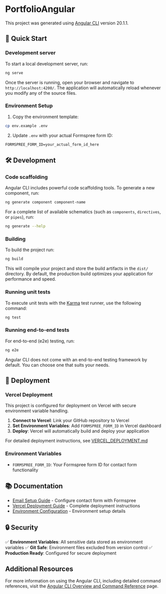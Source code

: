# PortfolioAngular

This project was generated using [Angular CLI](https://github.com/angular/angular-cli) version 20.1.1.

## 🚀 Quick Start

### Development server

To start a local development server, run:

```bash
ng serve
```

Once the server is running, open your browser and navigate to `http://localhost:4200/`. The application will automatically reload whenever you modify any of the source files.

### Environment Setup

1. Copy the environment template:
```bash
cp env.example .env
```

2. Update `.env` with your actual Formspree form ID:
```
FORMSPREE_FORM_ID=your_actual_form_id_here
```

## 🛠️ Development

### Code scaffolding

Angular CLI includes powerful code scaffolding tools. To generate a new component, run:

```bash
ng generate component component-name
```

For a complete list of available schematics (such as `components`, `directives`, or `pipes`), run:

```bash
ng generate --help
```

### Building

To build the project run:

```bash
ng build
```

This will compile your project and store the build artifacts in the `dist/` directory. By default, the production build optimizes your application for performance and speed.

### Running unit tests

To execute unit tests with the [Karma](https://karma-runner.github.io) test runner, use the following command:

```bash
ng test
```

### Running end-to-end tests

For end-to-end (e2e) testing, run:

```bash
ng e2e
```

Angular CLI does not come with an end-to-end testing framework by default. You can choose one that suits your needs.

## 🚀 Deployment

### Vercel Deployment

This project is configured for deployment on Vercel with secure environment variable handling.

1. **Connect to Vercel**: Link your GitHub repository to Vercel
2. **Set Environment Variables**: Add `FORMSPREE_FORM_ID` in Vercel dashboard
3. **Deploy**: Vercel will automatically build and deploy your application

For detailed deployment instructions, see [VERCEL_DEPLOYMENT.md](./VERCEL_DEPLOYMENT.md)

### Environment Variables

- `FORMSPREE_FORM_ID`: Your Formspree form ID for contact form functionality

## 📚 Documentation

- [Email Setup Guide](./EMAIL_SETUP.md) - Configure contact form with Formspree
- [Vercel Deployment Guide](./VERCEL_DEPLOYMENT.md) - Complete deployment instructions
- [Environment Configuration](./src/environments/) - Environment setup details

## 🔒 Security

✅ **Environment Variables**: All sensitive data stored as environment variables
✅ **Git Safe**: Environment files excluded from version control
✅ **Production Ready**: Configured for secure deployment

## Additional Resources

For more information on using the Angular CLI, including detailed command references, visit the [Angular CLI Overview and Command Reference](https://angular.dev/tools/cli) page.
